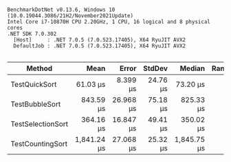 ```

BenchmarkDotNet v0.13.6, Windows 10 (10.0.19044.3086/21H2/November2021Update)
Intel Core i7-10870H CPU 2.20GHz, 1 CPU, 16 logical and 8 physical cores
.NET SDK 7.0.302
  [Host]     : .NET 7.0.5 (7.0.523.17405), X64 RyuJIT AVX2
  DefaultJob : .NET 7.0.5 (7.0.523.17405), X64 RyuJIT AVX2


```
|            Method |        Mean |     Error |   StdDev |      Median | Rank |     Gen0 |     Gen1 |     Gen2 |  Allocated |
|------------------ |------------:|----------:|---------:|------------:|-----:|---------:|---------:|---------:|-----------:|
|     TestQuickSort |    61.03 μs |  8.399 μs | 24.76 μs |    73.20 μs |    1 |   0.3662 |        - |        - |    3.93 KB |
|    TestBubbleSort |   843.59 μs | 26.968 μs | 75.18 μs |   825.33 μs |    3 |        - |        - |        - |    3.93 KB |
| TestSelectionSort |   364.16 μs | 16.847 μs | 49.41 μs |   350.02 μs |    2 |        - |        - |        - |    3.93 KB |
|  TestCountingSort | 1,841.24 μs | 27.068 μs | 25.32 μs | 1,845.75 μs |    4 | 998.0469 | 998.0469 | 998.0469 | 3893.67 KB |
